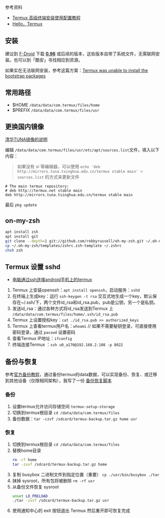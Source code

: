参考资料
- [Termux 高级终端安装使用配置教程](https://www.sqlsec.com/2018/05/termux.html)
- [Hello，Termux](https://tonybai.com/2017/11/09/hello-termux/)

## 安装

建议到 [F-Droid](https://f-droid.org/zh_Hans/packages/com.termux/) 下载 [**0.96**](https://f-droid.org/repo/com.termux_96.apk) 或后续的版本，这些版本自带了系统文件，无需联网安装。也可以到「酷安」寻找相应到资源。

如果实在无法联网安装，参考这篇方案：[Termux was unable to install the bootstrap packages](https://android.stackexchange.com/a/201855)

## 常用路径

- $HOME `/data/data/com.termux/files/home`
- $PREFIX `/data/data/com.termux/files/usr`

## 更换国内镜像

[清华TUNA镜像的说明](https://mirror.tuna.tsinghua.edu.cn/help/termux/)

编辑 `/data/data/com.termux/files/usr/etc/apt/sources.list`文件，填入以下内容：

> 如果没有 vi 等编辑器，可以使用 `echo 'deb http://mirrors.tuna.tsinghua.edu.cn/termux stable main' > sources.list` 的方式来更新文件

```
# The main termux repository:
# deb http://termux.net stable main
deb http://mirrors.tuna.tsinghua.edu.cn/termux stable main
```

最后 `pkg update`

## on-my-zsh

```sh
apt install zsh
apt install git
git clone --depth=1 git://github.com/robbyrussell/oh-my-zsh.git ~/.oh-my-zsh
cp ~/.oh-my-zsh/templates/zshrc.zsh-template ~/.zshrc
chsh zsh
```

## Termux 设置 sshd

- [电脑通过ssh连接android手机上的termux](https://www.jianshu.com/p/2e6c8152a2ba)

1. Termux 上安装openssh：`apt install openssh`，启动服务：`sshd`
2. 在终端上生成key：运行 `ssh-keygen -t rsa` 交互式地生成一个key，默认保存在~/.ssh/下，两个文件id_rsa和id_rsa.pub，pub是公钥，另一个是私钥。
3. 发送id_rsa：通过各种方式将id_rsa发送到Termux 上 `/data/data/com.termux/files/home/.ssh/id_rsa.pub`
4. Termux 上设置授权key：`cat ./id_rsa.pub >> authorized_keys`
5. Termux 上查看termux用户名：`whoami` // 如果不需要秘钥登录，可直接使用密码登录，通过 `passwd` 设置密码
6. 查看Termux IP地址：`ifconfig`
6. 终端连接Termux ：`ssh u0_a170@192.168.2.108 -p 8022`

## 备份与恢复

参考[官方备份教程](https://wiki.termux.com/wiki/Backing_up_Termux)，通过备份termux的data数据，可以实现备份、恢复、或迁移到其他设备（仅限相同架构），我写了一份 [备份恢复脚本](./setup-termux/termux_backup.sh)

### 备份

1. 设置termux允许访问存储空间 `termux-setup-storage`
2. 切换到termux根目录 `cd /data/data/com.termux/files`
3. 备份数据：`tar -czvf /sdcard/termux-backup.tar.gz home usr`

### 恢复

1. 切换到termux根目录 `cd /data/data/com.termux/files`
2. 替换home目录
    ```sh
    rm -rf home
    tar -zxvf /sdcard/termux-backup.tar.gz home
    ```
3. 复制 busybox 二进制文件到指定位置（重要） `cp ./usr/bin/busybox ./tar`
4. 抹掉 sysroot，所有包将被删除 `rm -rf usr`
5. 从备份文件恢复 sysroot
    ```sh
    unset LD_PRELOAD
    ./tar -zxvf /sdcard/termux-backup.tar.gz usr
    ```
6. 使用通知中心的 exit 按钮退出 Termux 然后重开即可恢复完成
